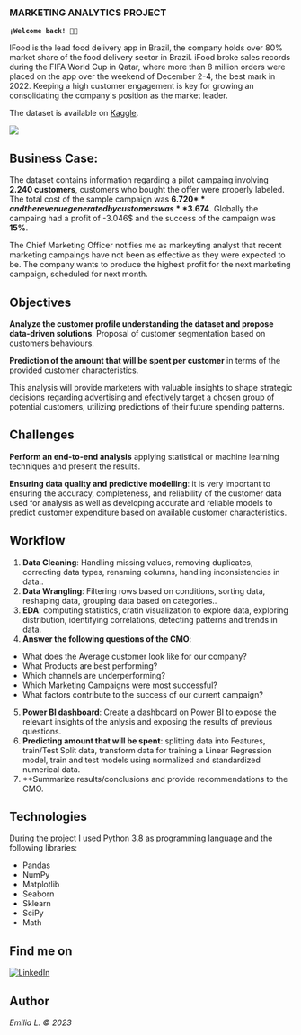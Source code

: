 ### MARKETING ANALYTICS PROJECT

**`¡Welcome back! 👋🏼`**
 
IFood is the lead food delivery app in Brazil, the company holds over 80% market share of the food delivery sector in Brazil. iFood broke sales records during the FIFA World Cup in Qatar, where more than 8 million orders were placed on the app over the weekend of December 2-4, the best mark in 2022. Keeping a high customer engagement is key for growing an consolidating the company's position as the market leader.    

The dataset is available on [Kaggle](https://www.kaggle.com/datasets/jackdaoud/marketing-data?datasetId=1046184&sortBy=voteCount&select=dictionary.png).

![](https://github.com/EmiliaLopez/MARKETING_ANALYTICS_PROJECT/blob/main/ifood.jpg)

## Business Case:

The dataset contains information regarding a pilot campaing involving **2.240 customers**, customers who bought the offer were properly labeled. The total cost of the sample campaign was **6.720$** and the revenue generated by customers was **3.674$**.
Globally the campaing had a profit of -3.046$ and the success of the campaign was **15%**.

The Chief Marketing Officer notifies me as markeyting analyst that recent marketing campaings have not been as effective as they were expected to be. The company wants to produce the highest profit for the next marketing campaign, scheduled for next month. 


## Objectives

**Analyze the customer profile understanding the dataset and propose data-driven solutions**. Proposal of customer segmentation based on customers behaviours.

**Prediction of the amount that will be spent per customer** in terms of the provided customer characteristics. 

This analysis will provide marketers with valuable insights to shape strategic decisions regarding advertising and efectively target a chosen group of potential customers, utilizing predictions of their future spending patterns.


## Challenges
**Perform an end-to-end analysis** applying statistical or machine learning techniques and present the results.   

**Ensuring data quality and predictive modelling**: it is very important to ensuring the accuracy, completeness, and reliability of the customer data used for analysis as well as developing accurate and reliable models to predict customer expenditure based on available customer characteristics.   


## Workflow
1. **Data Cleaning**: Handling missing values, removing duplicates, correcting data types, renaming columns, handling inconsistencies in data..
2. **Data Wrangling**: Filtering rows based on conditions, sorting data, reshaping data, grouping data based on categories..
3. **EDA**: computing statistics, cratin visualization to explore data, exploring distribution, identifying correlations, detecting patterns and trends in data.
4. **Answer the following questions of the CMO**:

- What does the Average customer look like for our company?
- What Products are best performing?
- Which channels are underperforming?
- Which Marketing Campaigns were most successful?
- What factors contribute to the success of our current campaign?


5. **Power BI dashboard**: Create a dashboard on Power BI to expose the relevant insights of the anlysis and exposing the results of previous questions.
6. **Predicting amount that will be spent**: splitting data into Features, train/Test Split data, transform data for training a Linear Regression model, train and test models using normalized and standardized numerical data.
7. **Summarize results/conclusions and provide recommendations to the CMO.
   


## Technologies 

During the project I used Python 3.8 as programming language and the following libraries:

- Pandas
- NumPy
- Matplotlib
- Seaborn
- Sklearn
- SciPy
- Math

## Find me on 

[![LinkedIn](https://shields.io/badge/LinkedIn-0077B5?style=for-the-badge&logo=linkedin&logoColor=white)](https://www.linkedin.com/in/emilia-l%C3%B3pez-reviriego/)

## Author

*Emilia L. © 2023*
 
